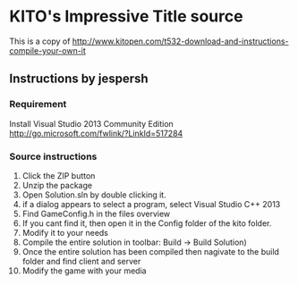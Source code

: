 KITO's Impressive Title source
====================
This is a copy of http://www.kitopen.com/t532-download-and-instructions-compile-your-own-it


Instructions by jespersh
---------------------

### Requirement
Install Visual Studio 2013 Community Edition
http://go.microsoft.com/fwlink/?LinkId=517284

### Source instructions
1. Click the ZIP button
2. Unzip the package
3. Open Solution.sln by double clicking it.
 1. if a dialog appears to select a program, select Visual Studio C++ 2013
4. Find GameConfig.h in the files overview
 1. If you cant find it, then open it in the Config folder of the kito folder.
5. Modify it to your needs
6. Compile the entire solution in toolbar: Build -> Build Solution)
7. Once the entire solution has been compiled then nagivate to the build folder and find client and server
8. Modify the game with your media
